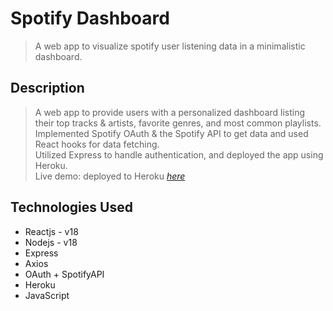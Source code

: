 # Spotify Dashboard
> A web app to visualize spotify user listening data in a minimalistic dashboard.


## Description
> A web app to provide users with a personalized dashboard listing their top tracks & artists, favorite genres, and most common playlists.\
> Implemented Spotify OAuth & the Spotify API to get data and used React hooks for data fetching.\
> Utilized Express to handle authentication, and deployed the app using Heroku.\
> Live demo: deployed to Heroku [_here_](https://spotify-stats.herokuapp.com/)


## Technologies Used
- Reactjs - v18
- Nodejs - v18
- Express
- Axios
- OAuth + SpotifyAPI
- Heroku
- JavaScript


